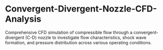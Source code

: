 # Convergent-Divergent-Nozzle-CFD-Analysis
Comprehensive CFD simulation of compressible flow through a convergent-divergent (C-D) nozzle to investigate flow characteristics, shock wave formation, and pressure distribution across various operating conditions.
